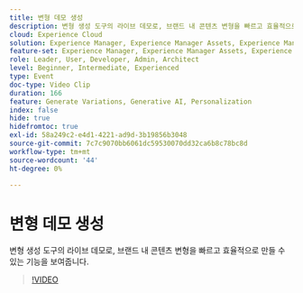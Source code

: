 ```yaml
---
title: 변형 데모 생성
description: 변형 생성 도구의 라이브 데모로, 브랜드 내 콘텐츠 변형을 빠르고 효율적으로 만들 수 있는 기능을 보여줍니다.
cloud: Experience Cloud
solution: Experience Manager, Experience Manager Assets, Experience Manager Forms, Experience Manager Sites
feature-set: Experience Manager, Experience Manager Assets, Experience Manager Forms, Experience Manager Sites
role: Leader, User, Developer, Admin, Architect
level: Beginner, Intermediate, Experienced
type: Event
doc-type: Video Clip
duration: 166
feature: Generate Variations, Generative AI, Personalization
index: false
hide: true
hidefromtoc: true
exl-id: 58a249c2-e4d1-4221-ad9d-3b19856b3048
source-git-commit: 7c7c9070bb6061dc59530070dd32ca6b8c78bc8d
workflow-type: tm+mt
source-wordcount: '44'
ht-degree: 0%

---
```


# 변형 데모 생성

변형 생성 도구의 라이브 데모로, 브랜드 내 콘텐츠 변형을 빠르고 효율적으로 만들 수 있는 기능을 보여줍니다.

>[!VIDEO](https://video.tv.adobe.com/v/3459233/?learn=on&enablevpops)
